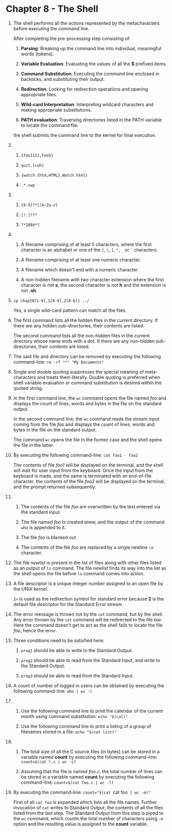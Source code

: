 # Chapter 8 - The Shell

1.  The shell performs all the actions represented by the metacharacters before executing the command line.

    After completing the pre-processing step consisting of:

    1.  **Parsing**: Breaking up the command line into individual, meaningful words (tokens).

    2.  **Variable Evaluation**: Evaluating the values of all the **$** prefixed items.

    3.  **Command Substitution**: Executing the command line enclosed in backticks, and substituting their output.

    4.  **Redirection**: Looking for redirection operations and opening appropriate files.

    5.  **Wild-card Interpretation**: Interpreting wildcard characters and making appropriate substitutions.

    6.  **PATH evaluation**: Traversing directories listed in the PATH variable to locate the command file.

    the shell submits the command line to the kernel for final execution.

2.  1.  `{foo[12],Foo5}`

    2.  `quit.[coh]`

    3.  `{watch.{htm,HTML},Watch.html}`

    4.  `.*.swp`

3.  1.  `[0-9]?*[!A-Za-z]`

    2.  `[!.]??*`

    3.  `?*2004*?`

4.  1.  A filename comprising of at least 5 characters, where the first character is an alphabet or one of the `[`, `\`, `]`, `^`, `_` or `` ` `` characters.

    2.  A filename comprising of at least one numeric character.

    3.  A filename which doesn't end with a numeric character.

    4.  A non-hidden filename with two character extension where the first character is not **s**, the second character is not **h** and the extension is not **.sh**.

5.  `cp chap{0[1-9],1[0-9],2[0-6]} ../`

    Yes, a single wild-card pattern can match all the files.

6.  The first command lists all the hidden files in the current directory. If there are any hidden sub-directories, their contents are listed.

    The second command lists all the non-hidden files in the current directory whose name ends with a dot. If there are any non-hidden sub-directories, their contents are listed.

7.  The said file and directory can be removed by executing the following command-line: `rm -rf "*" "My Documents"`

8.  Single and double quoting suppresses the special meaning of meta-characters and treats them literally. Double quoting is preferred when shell variable evaluation or command substitution is desired within the quoted string.

9.  In the first command line, the `wc` command opens the file named _foo_ and displays the count of lines, words and bytes in the file on the standard output.

    In the second command line, the `wc` command reads the stream input coming from the file _foo_ and displays the count of lines, words and bytes in the file on the standard output.

    The command `wc` opens the file in the former case and the shell opens the file in the latter.

10. By executing the following command-line: `cat foo1 - foo2`

    The contents of file _foo1_ will be displayed on the terminal, and the shell will wait for user input from the keyboard. Once the input from the keyboard is made, and the same is terminated with an end-of-file character, the contents of the file _foo2_ will be displayed on the terminal, and the prompt returned subsequently.

11. 1.  The contents of the file _foo_ are overwritten by the text entered via the standard input.

    2.  The file named _foo_ is created anew, and the output of the command `who` is appended to it.

    3.  The file _foo_ is blanked out.

    4.  The contents of the file _foo_ are replaced by a single newline `\n` character.

12. The file _newlist_ is present in the list of files along with other files listed as an output of `ls` command. The file _newlist_ finds its way into the list as the shell opens the file before `ls` command comes into action.

13. A file descriptor is a unique integer number assigned to an open file by the UNIX kernel.

    `2>` is used as the redirection symbol for standard error because **2** is the default file descriptor for the Standard Error stream.

14. The error message is thrown not by the `cat` command, but by the shell. Any error thrown by the `cat` command will be redirected to the file _bar_. Here the command doesn't get to act as the shell fails to locate the file _foo_, hence the error.

15. Three conditions need to be satisfied here:

    1.  `prog1` should be able to write to the Standard Output.

    2.  `prog2` should be able to read from the Standard Input, and write to the Standard Output.

    3.  `prog3` should be able to read from the Standard Input.

16. A count of number of logged in users can be obtained by executing the following command-line: `who | wc -l`

17. 1.  Use the following command line to print the calendar of the current month using command substitution: `echo "$(cal)"`

    2.  Use the following command line to print a listing of a group of filenames stored in a file: `echo "$(cat list)"`

18. 1.  The total size of all the C source files (in bytes) can be stored in a variable named **count** by executing the following command-line: `count=$(cat *.c | wc -c)`

    2.  Assuming that the file is named _foo.c_, the total number of lines can be stored in a variable named **count** by executing the following command-line: `count=$(cat foo.c | wc -l)`

19. By executing the command-line: `count="$(cat `cat foo` | wc -m)"`

    First of all `cat foo` is expanded which lists all the file names. Further invocation of `cat` writes to Standard Output, the contents of all the files listed from the last step. The Standard Output from this step is piped to the `wc` command, which counts the total number of characters using `-m` option and the resulting value is assigned to the **count** variable.

